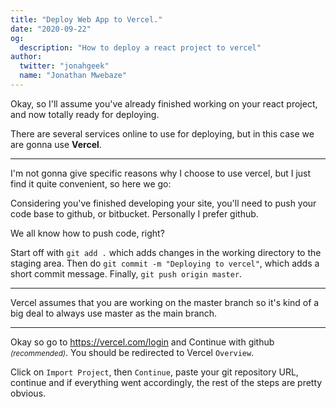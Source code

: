 ```yaml
---
title: "Deploy Web App to Vercel."
date: "2020-09-22"
og:
  description: "How to deploy a react project to vercel"
author:
  twitter: "jonahgeek"
  name: "Jonathan Mwebaze"
---
```


Okay, so I'll assume you've already finished working on your react project, and now totally ready for deploying.

There are several services online to use for deploying, but in this case we are gonna use **Vercel**.

---

I'm not gonna give specific reasons why I choose to use vercel, but I just find it quite convenient, so here we go:

Considering you've finished developing your site, you'll need to push your code base to github, or bitbucket. Personally I prefer github.


We all know how to push code, right?

Start off with `git add .` which adds changes in the working directory to the staging area. Then do `git commit -m "Deploying to vercel"`,  which adds a short commit message. Finally, `git push origin master`. 

---

Vercel assumes that you are working on the master branch so it's kind of a big deal to always use master as the main branch. 

---

Okay so go to https://vercel.com/login and Continue with github <em><small>(recommended)</small></em>. You should be redirected to Vercel `Overview`. 

Click on `Import Project`, then `Continue`, paste your git repository URL, continue and if everything went accordingly, the rest of the steps are pretty obvious. 